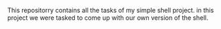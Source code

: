 This repositorry contains all the tasks of my simple shell project. in this project we were tasked to come up with our own version of the shell.
